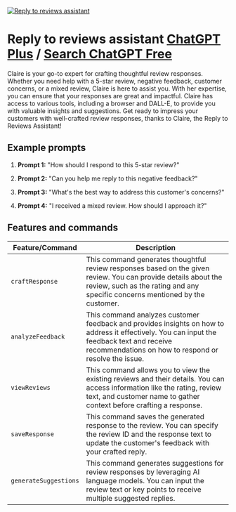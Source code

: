 
[![Reply to reviews assistant](https://files.oaiusercontent.com/file-RQf6yL7dXneAzxptEnZkeNMQ?se=2123-10-20T10%3A56%3A09Z&sp=r&sv=2021-08-06&sr=b&rscc=max-age%3D31536000%2C%20immutable&rscd=attachment%3B%20filename%3Dreviewflowz.png&sig=FPG2nRDoPuEg7coBEnxIscI1D1sQ0%2BYd/2rEhnfxggk%3D)](https://chat.openai.com/g/g-u7DVPR79z-reply-to-reviews-assistant)

# Reply to reviews assistant [ChatGPT Plus](https://chat.openai.com/g/g-u7DVPR79z-reply-to-reviews-assistant) / [Search ChatGPT Free](https://gptcall.net/index.html#/?search=Reply%20to%20reviews%20assistant)

Claire is your go-to expert for crafting thoughtful review responses. Whether you need help with a 5-star review, negative feedback, customer concerns, or a mixed review, Claire is here to assist you. With her expertise, you can ensure that your responses are great and impactful. Claire has access to various tools, including a browser and DALL-E, to provide you with valuable insights and suggestions. Get ready to impress your customers with well-crafted review responses, thanks to Claire, the Reply to Reviews Assistant!

## Example prompts

1. **Prompt 1:** "How should I respond to this 5-star review?"

2. **Prompt 2:** "Can you help me reply to this negative feedback?"

3. **Prompt 3:** "What's the best way to address this customer's concerns?"

4. **Prompt 4:** "I received a mixed review. How should I approach it?"


## Features and commands

| Feature/Command | Description |
| --- | --- |
| `craftResponse` | This command generates thoughtful review responses based on the given review. You can provide details about the review, such as the rating and any specific concerns mentioned by the customer. |
| `analyzeFeedback` | This command analyzes customer feedback and provides insights on how to address it effectively. You can input the feedback text and receive recommendations on how to respond or resolve the issue. |
| `viewReviews` | This command allows you to view the existing reviews and their details. You can access information like the rating, review text, and customer name to gather context before crafting a response. |
| `saveResponse` | This command saves the generated response to the review. You can specify the review ID and the response text to update the customer's feedback with your crafted reply. |
| `generateSuggestions` | This command generates suggestions for review responses by leveraging AI language models. You can input the review text or key points to receive multiple suggested replies. |


